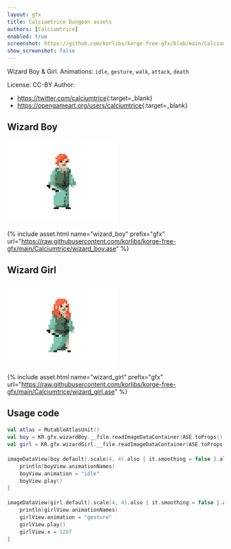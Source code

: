 ```yaml
---
layout: gfx
title: Calciumtrice Dungeon assets
authors: [Calciumtrice]
enabled: true
screenshot: https://github.com/korlibs/korge-free-gfx/blob/main/Calciumtrice/wizard_gesture.gif?raw=true
show_screenshot: false
---
```


Wizard Boy & Girl. Animations: `idle`, `gesture`, `walk`, `attack`, `death`

License: CC-BY
Author:
* <https://twitter.com/calciumtrice>{:target=_blank}
* <https://opengameart.org/users/calciumtrice>{:target=_blank}

## Wizard Boy

![](https://github.com/korlibs/korge-free-gfx/blob/main/Calciumtrice/wizard_gesture.gif?raw=true)

{% include asset.html name="wizard_boy" prefix="gfx" url="https://raw.githubusercontent.com/korlibs/korge-free-gfx/main/Calciumtrice/wizard_boy.ase" %}

## Wizard Girl

![](https://github.com/korlibs/korge-free-gfx/blob/main/Calciumtrice/wizard_walk.gif?raw=true)

{% include asset.html name="wizard_girl" prefix="gfx" url="https://raw.githubusercontent.com/korlibs/korge-free-gfx/main/Calciumtrice/wizard_girl.ase" %}

## Usage code

```kotlin
val atlas = MutableAtlasUnit()
val boy = KR.gfx.wizardBoy.__file.readImageDataContainer(ASE.toProps(), atlas)
val girl = KR.gfx.wizardGirl.__file.readImageDataContainer(ASE.toProps(), atlas)

imageDataView(boy.default).scale(4, 4).also { it.smoothing = false }.also { boyView ->
    println(boyView.animationNames)
    boyView.animation = "idle"
    boyView.play()
}

imageDataView(girl.default).scale(4, 4).also { it.smoothing = false }.also { girlView ->
    println(girlView.animationNames)
    girlView.animation = "gesture"
    girlView.play()
    girlView.x = 128f
}
```